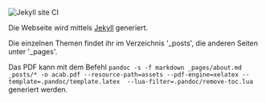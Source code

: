 ![Jekyll site CI](https://github.com/beschlagnahmt-org/website/workflows/Jekyll%20site%20CI/badge.svg)

Die Webseite wird mittels [Jekyll](https://jekyllrb.com/) generiert. 

Die einzelnen Themen findet ihr im Verzeichnis '_posts', die anderen Seiten unter '_pages'.

Das PDF kann mit dem Befehl
`pandoc -s -f markdown _pages/about.md _posts/* -o acab.pdf --resource-path=assets --pdf-engine=xelatex --template=.pandoc/template.latex  --lua-filter=.pandoc/remove-toc.lua`
generiert werden.
